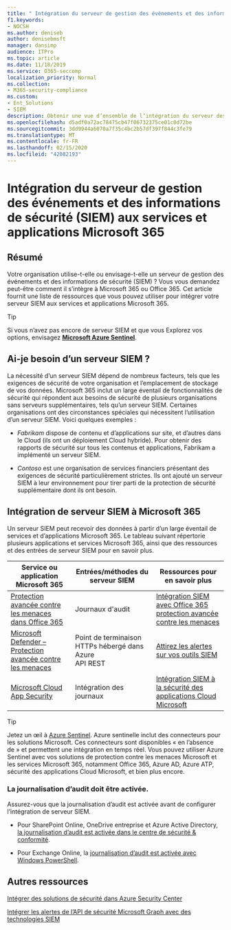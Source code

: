 ```yaml
---
title: " Intégration du serveur de gestion des événements et des informations de sécurité (SIEM) aux services et applications Microsoft 365"
f1.keywords:
- NOCSH
ms.author: deniseb
author: denisebmsft
manager: dansimp
audience: ITPro
ms.topic: article
ms.date: 11/18/2019
ms.service: O365-seccomp
localization_priority: Normal
ms.collection:
- M365-security-compliance
ms.custom:
- Ent_Solutions
- SIEM
description: Obtenir une vue d’ensemble de l’intégration du serveur des informations de sécurité et de la gestion des événements (SIEM) à vos applications et services Cloud Microsoft 365
ms.openlocfilehash: d5adf0a72ac78475cb47f06732375ce01c0d72be
ms.sourcegitcommit: 3dd9944a6070a7f35c4bc2b57df397f844c3fe79
ms.translationtype: MT
ms.contentlocale: fr-FR
ms.lasthandoff: 02/15/2020
ms.locfileid: "42082193"
---
```

#  <a name="security-information-and-event-management-siem-server-integration-with-microsoft-365-services-and-applications"></a>Intégration du serveur de gestion des événements et des informations de sécurité (SIEM) aux services et applications Microsoft 365

## <a name="summary"></a>Résumé

Votre organisation utilise-t-elle ou envisage-t-elle un serveur de gestion des événements et des informations de sécurité (SIEM) ? Vous vous demandez peut-être comment il s’intègre à Microsoft 365 ou Office 365. Cet article fournit une liste de ressources que vous pouvez utiliser pour intégrer votre serveur SIEM aux services et applications Microsoft 365.

> [!TIP]
> Si vous n’avez pas encore de serveur SIEM et que vous Explorez vos options, envisagez **[Microsoft Azure Sentinel](https://docs.microsoft.com/azure/sentinel/overview)**.

## <a name="do-i-need-a-siem-server"></a>Ai-je besoin d’un serveur SIEM ?

La nécessité d’un serveur SIEM dépend de nombreux facteurs, tels que les exigences de sécurité de votre organisation et l’emplacement de stockage de vos données. Microsoft 365 inclut un large éventail de fonctionnalités de sécurité qui répondent aux besoins de sécurité de plusieurs organisations sans serveurs supplémentaires, tels qu’un serveur SIEM. Certaines organisations ont des circonstances spéciales qui nécessitent l’utilisation d’un serveur SIEM. Voici quelques exemples :

- *Fabrikam* dispose de contenu et d’applications sur site, et d’autres dans le Cloud (ils ont un déploiement Cloud hybride). Pour obtenir des rapports de sécurité sur tous les contenus et applications, Fabrikam a implémenté un serveur SIEM. 

- *Contoso* est une organisation de services financiers présentant des exigences de sécurité particulièrement strictes. Ils ont ajouté un serveur SIEM à leur environnement pour tirer parti de la protection de sécurité supplémentaire dont ils ont besoin.

## <a name="siem-server-integration-with-microsoft-365"></a>Intégration de serveur SIEM à Microsoft 365

Un serveur SIEM peut recevoir des données à partir d’un large éventail de services et d’applications Microsoft 365. Le tableau suivant répertorie plusieurs applications et services Microsoft 365, ainsi que des ressources et des entrées de serveur SIEM pour en savoir plus. 

| Service ou application Microsoft 365 | Entrées/méthodes du serveur SIEM | Ressources pour en savoir plus |
| --- | --- | --- |
| [Protection avancée contre les menaces dans Office 365](office-365-atp.md)  | Journaux d'audit | [Intégration SIEM avec Office 365 protection avancée contre les menaces](siem-integration-with-office-365-ti.md) |
| [Microsoft Defender – Protection avancée contre les menaces](https://docs.microsoft.com/windows/security/threat-protection/) | Point de terminaison HTTPs hébergé dans Azure <br/>API REST| [Attirez les alertes sur vos outils SIEM](https://docs.microsoft.com/windows/security/threat-protection/microsoft-defender-atp/configure-siem) |
| [Microsoft Cloud App Security](https://docs.microsoft.com/cloud-app-security/what-is-cloud-app-security) | Intégration des journaux | [Intégration SIEM à la sécurité des applications Cloud Microsoft](https://docs.microsoft.com/cloud-app-security/siem) |

> [!TIP]
> Jetez un œil à [Azure Sentinel](https://docs.microsoft.com/azure/sentinel/overview). Azure sentinelle inclut des connecteurs pour les solutions Microsoft. Ces connecteurs sont disponibles « en l’absence de » et permettent une intégration en temps réel. Vous pouvez utiliser Azure Sentinel avec vos solutions de protection contre les menaces Microsoft et les services Microsoft 365, notamment Office 365, Azure AD, Azure ATP, sécurité des applications Cloud Microsoft, et bien plus encore.

### <a name="audit-logging-must-be-turned-on"></a>La journalisation d’audit doit être activée.

Assurez-vous que la journalisation d’audit est activée avant de configurer l’intégration de serveur SIEM. 

- Pour SharePoint Online, OneDrive entreprise et Azure Active Directory, [la journalisation d’audit est activée dans le centre de sécurité & conformité](https://docs.microsoft.com/office365/securitycompliance/turn-audit-log-search-on-or-off).

- Pour Exchange Online, la [journalisation d’audit est activée avec Windows PowerShell](https://docs.microsoft.com/office365/securitycompliance/enable-mailbox-auditing).
 
## <a name="more-resources"></a>Autres ressources

[Intégrer des solutions de sécurité dans Azure Security Center](https://docs.microsoft.com/azure/security-center/security-center-partner-integration#exporting-data-to-a-siem)

[Intégrer les alertes de l’API de sécurité Microsoft Graph avec des technologies SIEM](https://docs.microsoft.com/graph/security-integration)
